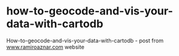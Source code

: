 # how-to-geocode-and-vis-your-data-with-cartodb
How-to-geocode-and-vis-your-data-with-cartodb - post from www.ramiroaznar.com website
